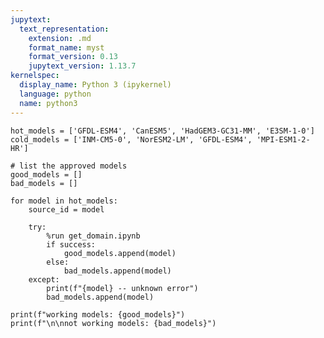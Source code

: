 ```yaml
---
jupytext:
  text_representation:
    extension: .md
    format_name: myst
    format_version: 0.13
    jupytext_version: 1.13.7
kernelspec:
  display_name: Python 3 (ipykernel)
  language: python
  name: python3
---
```


```{code-cell} ipython3
hot_models = ['GFDL-ESM4', 'CanESM5', 'HadGEM3-GC31-MM', 'E3SM-1-0']
cold_models = ['INM-CM5-0', 'NorESM2-LM', 'GFDL-ESM4', 'MPI-ESM1-2-HR']
```

```{code-cell} ipython3
# list the approved models
good_models = []
bad_models = []
```

```{code-cell} ipython3
for model in hot_models:
    source_id = model
    
    try:
        %run get_domain.ipynb
        if success:
            good_models.append(model)
        else:
            bad_models.append(model)
    except:
        print(f"{model} -- unknown error")
        bad_models.append(model)
```

```{code-cell} ipython3
print(f"working models: {good_models}")
print(f"\n\nnot working models: {bad_models}")
```
